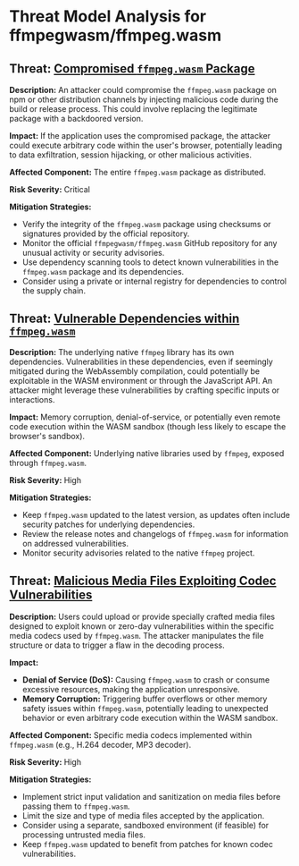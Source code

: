 # Threat Model Analysis for ffmpegwasm/ffmpeg.wasm

## Threat: [Compromised `ffmpeg.wasm` Package](./threats/compromised_`ffmpeg.wasm`_package.md)

**Description:** An attacker could compromise the `ffmpeg.wasm` package on npm or other distribution channels by injecting malicious code during the build or release process. This could involve replacing the legitimate package with a backdoored version.

**Impact:**  If the application uses the compromised package, the attacker could execute arbitrary code within the user's browser, potentially leading to data exfiltration, session hijacking, or other malicious activities.

**Affected Component:** The entire `ffmpeg.wasm` package as distributed.

**Risk Severity:** Critical

**Mitigation Strategies:**
*   Verify the integrity of the `ffmpeg.wasm` package using checksums or signatures provided by the official repository.
*   Monitor the official `ffmpegwasm/ffmpeg.wasm` GitHub repository for any unusual activity or security advisories.
*   Use dependency scanning tools to detect known vulnerabilities in the `ffmpeg.wasm` package and its dependencies.
*   Consider using a private or internal registry for dependencies to control the supply chain.

## Threat: [Vulnerable Dependencies within `ffmpeg.wasm`](./threats/vulnerable_dependencies_within_`ffmpeg.wasm`.md)

**Description:** The underlying native `ffmpeg` library has its own dependencies. Vulnerabilities in these dependencies, even if seemingly mitigated during the WebAssembly compilation, could potentially be exploitable in the WASM environment or through the JavaScript API. An attacker might leverage these vulnerabilities by crafting specific inputs or interactions.

**Impact:**  Memory corruption, denial-of-service, or potentially even remote code execution within the WASM sandbox (though less likely to escape the browser's sandbox).

**Affected Component:**  Underlying native libraries used by `ffmpeg`, exposed through `ffmpeg.wasm`.

**Risk Severity:** High

**Mitigation Strategies:**
*   Keep `ffmpeg.wasm` updated to the latest version, as updates often include security patches for underlying dependencies.
*   Review the release notes and changelogs of `ffmpeg.wasm` for information on addressed vulnerabilities.
*   Monitor security advisories related to the native `ffmpeg` project.

## Threat: [Malicious Media Files Exploiting Codec Vulnerabilities](./threats/malicious_media_files_exploiting_codec_vulnerabilities.md)

**Description:** Users could upload or provide specially crafted media files designed to exploit known or zero-day vulnerabilities within the specific media codecs used by `ffmpeg.wasm`. The attacker manipulates the file structure or data to trigger a flaw in the decoding process.

**Impact:**
*   **Denial of Service (DoS):** Causing `ffmpeg.wasm` to crash or consume excessive resources, making the application unresponsive.
*   **Memory Corruption:** Triggering buffer overflows or other memory safety issues within `ffmpeg.wasm`, potentially leading to unexpected behavior or even arbitrary code execution within the WASM sandbox.

**Affected Component:** Specific media codecs implemented within `ffmpeg.wasm` (e.g., H.264 decoder, MP3 decoder).

**Risk Severity:** High

**Mitigation Strategies:**
*   Implement strict input validation and sanitization on media files before passing them to `ffmpeg.wasm`.
*   Limit the size and type of media files accepted by the application.
*   Consider using a separate, sandboxed environment (if feasible) for processing untrusted media files.
*   Keep `ffmpeg.wasm` updated to benefit from patches for known codec vulnerabilities.

